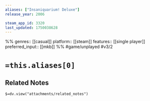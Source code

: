 ```yaml
---
aliases: ["Insaniquarium! Deluxe"]
release_year: 2006

steam_app_id: 3320
last_updated: 1750038628
---
```

%%
genres:: [[casual]]
platform:: [[steam]]
features:: [[single player]]
preferred_input:: [[mkb]]
%%
#game/unplayed
#v3/2

# `=this.aliases[0]`
## Related Notes
`$=dv.view("attachments/related_notes")`